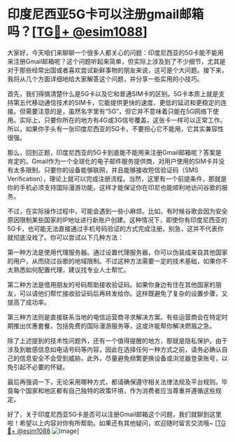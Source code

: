 # 印度尼西亚5G卡可以注册gmail邮箱吗？[[TG💪+ @esim1088](https://t.me/s/esim1088)]

大家好，今天咱们来聊聊一个很多人都关心的问题：印度尼西亚的5G卡能不能用来注册Gmail邮箱呢？这个问题听起来简单，但实际上涉及到了不少细节，尤其是对于那些经常出国或者喜欢尝试新鲜事物的朋友来说，这可是个大问题。接下来，我将从几个方面详细地给大家解答这个问题，并分享一些实用的小技巧。

首先，我们得搞清楚什么是5G卡以及它和普通SIM卡的区别。5G卡本质上就是支持第五代移动通信技术的SIM卡，它能提供更快的速度、更低的延迟和更稳定的连接。但需要注意的是，虽然名字里有“5G”，但它并不意味着只能在5G网络下使用。实际上，只要你所在的地方有4G或3G信号覆盖，这张卡一样可以正常工作。所以，如果你手头有一张印度尼西亚的5G卡，不要担心它不能用，它其实兼容性很强。

那么，回到正题，印度尼西亚的5G卡到底能不能用来注册Gmail邮箱呢？答案是肯定的。Gmail作为一个全球化的电子邮件服务提供商，对用户使用的SIM卡并没有太多限制。只要你的设备能够联网，并且能够接收短信验证码（SMS Verification），理论上就可以完成注册流程。当然，这里有一个前提条件，那就是你的手机必须支持国际漫游功能，这样才能保证你在印尼也能顺利地访问谷歌的服务。

不过，在实际操作过程中，可能会遇到一些小麻烦。比如，有时候谷歌会因为安全原因限制某些国家的IP地址进行新账户创建。这种情况下，即使你有印度尼西亚的5G卡，也可能无法直接通过手机号码验证的方式完成注册。别急，这并不代表你就彻底没戏了。你可以尝试以下几种方法：

第一种方法是使用代理服务器。通过设置代理服务器，你可以伪装成来自其他国家的用户，从而绕过谷歌的地域限制。不过这种方法需要一定的技术基础，如果你不太熟悉如何配置代理，建议找专业人士帮忙。

第二种方法是借用朋友的号码帮助接收验证码。如果你身边有住在其他国家的朋友，可以请他们帮忙接收验证码后再转发给你。这样既避免了复杂的设置步骤，又提高了成功率。

第三种方法则是直接联系当地的电信运营商寻求解决方案。有些运营商会在特定时期推出优惠套餐，包括免费的国际漫游服务等，这或许能帮你解决燃眉之急。

除了上述提到的技术性问题外，还有一个值得提醒的地方，那就是隐私保护。由于涉及到敏感信息如电话号码等内容，因此在选择任何一种方式之前，请务必确认自己的信息安全不会受到威胁。此外，尽量避免频繁更换设备或浏览器登录账号，以免引起不必要的怀疑。

最后再强调一下，无论采用哪种方式，都请确保遵守相关法律法规及平台规则。毕竟每个国家和地区都有自己独特的政策环境，作为消费者应当尊重并遵循这些规定。

好了，关于印度尼西亚5G卡是否可以注册Gmail邮箱这个问题，我们就聊到这里啦！希望以上内容对你有所帮助。如果还有其他疑问，欢迎随时留言交流哦~ [[TG💪+ @esim1088](https://t.me/s/esim1088) ![Image](https://i.postimg.cc/4NQfJmqS/Snipaste-2025-05-13-00-14-12.png)]